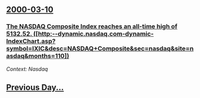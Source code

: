 ## [2000-03-10](/news/2000/03/10/index.md)

### [ The NASDAQ Composite Index reaches an all-time high of 5132.52. ([http:--dynamic.nasdaq.com-dynamic-IndexChart.asp?symbol=IXIC&desc=NASDAQ+Composite&sec=nasdaq&site=nasdaq&months=110])](/news/2000/03/10/the-nasdaq-composite-index-reaches-an-all-time-high-of-5132-52-http-dynamic-nasdaq-com-dynamic-indexchart-asp-symbol-ixic-desc-nasdaq.md)
_Context: Nasdaq_

## [Previous Day...](/news/2000/03/9/index.md)

